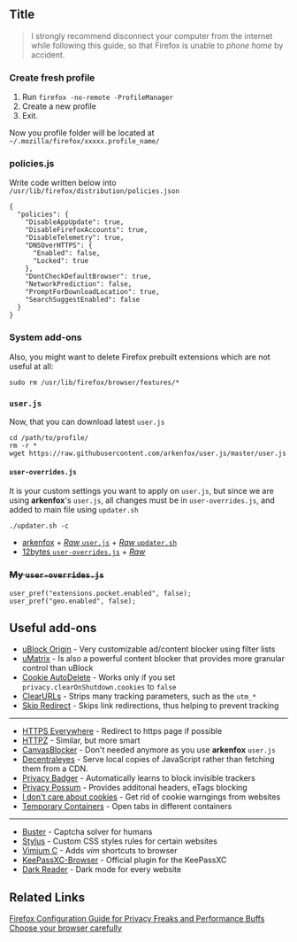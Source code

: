 ## Title

> I strongly recommend disconnect your computer from the internet 
while following this guide, so that Firefox is unable to *phone home* by accident.

### Create fresh profile
1. Run `firefox -no-remote -ProfileManager`
2. Create a new profile
3. Exit.

Now you profile folder will be located at
`~/.mozilla/firefox/xxxxx.profile_name/`

### policies.js
Write code written below into `/usr/lib/firefox/distribution/policies.json`

```
{
  "policies": {
    "DisableAppUpdate": true,
    "DisableFirefoxAccounts": true,
    "DisableTelemetry": true,
    "DNSOverHTTPS": {
      "Enabled": false,
      "Locked": true
    },
    "DontCheckDefaultBrowser": true,
    "NetworkPrediction": false,
    "PromptForDownloadLocation": true,
    "SearchSuggestEnabled": false
  }
}
```

### System add-ons
Also, you might want to delete Firefox prebuilt extensions which are not useful at all:
```
sudo rm /usr/lib/firefox/browser/features/*
```

### `user.js`
Now, that you can download latest `user.js`
```
cd /path/to/profile/
rm -r * 
wget https://raw.githubusercontent.com/arkenfox/user.js/master/user.js
```

#### `user-overrides.js`

It is your custom settings you want to apply on `user.js`, but since we are using **arkenfox**'s `user.js`,
all changes must be in `user-overrides.js`, and added to main file using `updater.sh`

```
./updater.sh -c
```

- [arkenfox](https://github.com/arkenfox/user.js) +
[*Raw* `user.js`](https://raw.githubusercontent.com/arkenfox/user.js/master/user.js) +
[*Raw* `updater.sh`](https://raw.githubusercontent.com/arkenfox/user.js/master/updater.sh)
- [12bytes `user-overrides.js`](https://codeberg.org/12bytes.org/Firefox-user.js-supplement) + 
[*Raw*](https://codeberg.org/12bytes.org/Firefox-user.js-supplement/raw/branch/master/user-overrides.js)

### ~~My `user-overrides.js`~~

```
user_pref("extensions.pocket.enabled", false);
user_pref("geo.enabled", false);
```

## Useful add-ons
- [uBlock Origin](https://addons.mozilla.org/en-US/firefox/addon/ublock-origin/) - Very customizable ad/content blocker using filter lists
- [uMatrix](https://addons.mozilla.org/en-US/firefox/addon/umatrix/) - Is also a powerful content blocker that provides more granular control than uBlock
- [Cookie AutoDelete](https://addons.mozilla.org/en-US/firefox/addon/cookie-autodelete/) - Works only if you set `privacy.clearOnShutdown.cookies` to `false`
- [ClearURLs](https://addons.mozilla.org/en-US/firefox/addon/clearurls/) - Strips many tracking parameters, such as the `utm_*`
- [Skip Redirect](https://addons.mozilla.org/en-US/firefox/addon/skip-redirect/) - Skips link redirections, thus helping to prevent tracking
***

- [HTTPS Everywhere](https://addons.mozilla.org/en-US/firefox/addon/https-everywhere/) - Redirect to https page if possible
- [HTTPZ](https://addons.mozilla.org/en-US/firefox/addon/httpz/) - Similar, but more smart
- [CanvasBlocker](https://addons.mozilla.org/en-US/firefox/addon/canvasblocker/) - Don't needed anymore as you use **arkenfox** `user.js`
- [Decentraleyes](https://addons.mozilla.org/en-US/firefox/addon/decentraleyes/) - Serve local copies of JavaScript rather than fetching them from a CDN.
- [Privacy Badger](https://addons.mozilla.org/en-US/firefox/addon/privacy-badger17/) - Automatically learns to block invisible trackers
- [Privacy Possum](https://addons.mozilla.org/en-US/firefox/addon/privacy-possum/) - Provides additonal headers, eTags blocking
- [I don't care about cookies](https://addons.mozilla.org/en-US/firefox/addon/i-dont-care-about-cookies/) - Get rid of cookie warngings from websites
- [Temporary Containers](https://addons.mozilla.org/en-US/firefox/addon/temporary-containers/) - Open tabs in different containers
***

- [Buster](https://addons.mozilla.org/en-US/firefox/addon/buster-captcha-solver/) - Captcha solver for humans
- [Stylus](https://addons.mozilla.org/en-US/firefox/addon/styl-us/) - Custom CSS styles rules for certain websites
- [Vimium C](https://addons.mozilla.org/en-US/firefox/addon/vimium-c/) - Adds *vim* shortcuts to browser
- [KeePassXC-Browser](https://addons.mozilla.org/en-US/firefox/addon/keepassxc-browser/) - Official plugin for the KeePassXC
- [Dark Reader](https://addons.mozilla.org/en-US/firefox/addon/darkreader/) - Dark mode for every website

## Related Links
[Firefox Configuration Guide for Privacy Freaks and Performance Buffs](https://12bytes.org/articles/tech/firefox/firefoxgecko-configuration-guide-for-privacy-and-performance-buffs/)
[Choose your browser carefully](https://unixsheikh.com/articles/choose-your-browser-carefully.html#tweaking-firefox)
